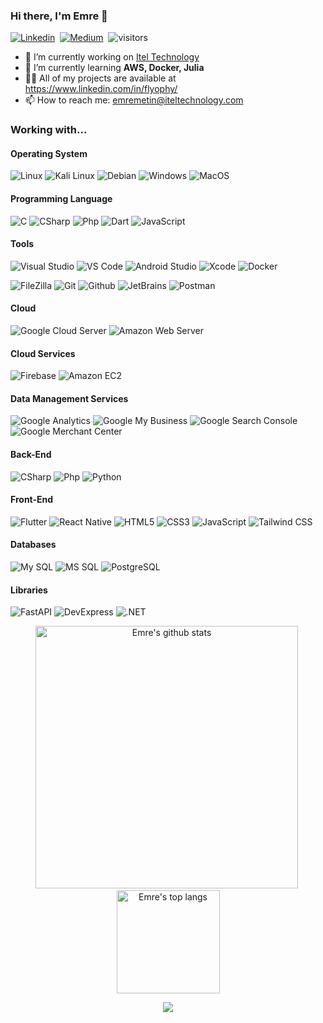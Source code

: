 ### Hi there, I'm Emre 👋

[![Linkedin](https://img.shields.io/badge/-Linkedin-blue?style=flat-square&logo=Linkedin&logoColor=fff&link=https://www.linkedin.com/in/flyophy/)](https://www.linkedin.com/in/flyophy/)&nbsp;
[![Medium](https://img.shields.io/badge/-Medium-black?style=flat-square&logo=Medium&logoColor=fff&link=https://medium.com/@flyophy)](https://medium.com/@flyophy)&nbsp;
![visitors](https://visitor-badge.laobi.icu/badge?page_id=flyophy)
- 🔭 I’m currently working on [Itel Technology](https://www.iteltechnology.com)
- 🌱 I’m currently learning **AWS, Docker, Julia**
- 👨‍💻 All of my projects are available at https://www.linkedin.com/in/flyophy/
- 📫 How to reach me: emremetin@iteltechnology.com

### Working with...

#### Operating System
![Linux](https://img.shields.io/badge/Linux-FCC624?style=flat-square&logo=linux&logoColor=black)
![Kali Linux](https://img.shields.io/badge/Kali-000000?style=flat-square&logo=kali-linux&logoColor=white)
![Debian](https://img.shields.io/badge/Debian-white?style=flat-square&logo=debian&logoColor=A80030)
![Windows](https://img.shields.io/badge/Windows-0078D6?style=flat-square&logo=windows&logoColor=white)
![MacOS](https://img.shields.io/badge/MacOS-000000?style=flat-square&logo=macos&logoColor=white)

#### Programming Language

![C](https://img.shields.io/badge/C-1572B6?style=flat-square&logo=c&logoColor=fff)
![CSharp](https://img.shields.io/badge/-C%23-239120?style=flat-square&logo=c%20sharp&logoColor=fff)
![Php](https://img.shields.io/badge/Php-FFF?style=flat-square&logo=php&logoColor=787CB4)
![Dart](https://img.shields.io/badge/Dart-1572B6?style=flat-square&logo=dart&logoColor=fff)
![JavaScript](https://img.shields.io/badge/-JavaScript-F7DF1E?style=flat-square&logo=javascript&logoColor=000)

#### Tools

![Visual Studio](https://img.shields.io/badge/-Visual%20Studio-5C2D91?style=flat-square&logo=visual-studio&logoColor=fff)
![VS Code](http://img.shields.io/badge/-VS%20Code-007ACC?style=flat-square&logo=visual-studio-code&logoColor=fff)
![Android Studio](http://img.shields.io/badge/-Android%20Studio-white?style=flat-square&logo=android-studio&logoColor=449cf4)
![Xcode](http://img.shields.io/badge/-Xcode-white?style=flat-square&logo=xcode&logoColor=449cf4)
![Docker](https://img.shields.io/badge/-Docker-2496ED?style=flat-square&logo=Docker&logoColor=fff)

![FileZilla](https://img.shields.io/badge/FileZilla-FFF?style=flat-square&logo=filezilla&logoColor=A20000)
![Git](https://img.shields.io/badge/-Git-F05032?style=flat-square&logo=Git&logoColor=fff)
![Github](https://img.shields.io/badge/-Github-181717?style=flat-square&logo=Github&logoColor=fff)
![JetBrains](https://img.shields.io/badge/-Jetbrains-000000?style=flat-square&logo=Jetbrains&logoColor=fff)
![Postman](https://img.shields.io/badge/-Postman-FF6C37?style=flat-square&logo=Postman&logoColor=fff)

#### Cloud

![Google Cloud Server](https://img.shields.io/badge/Google%20Cloud%20Server-white?style=flat-square&logo=google-cloud&logoColor=449cf4)
![Amazon Web Server](https://img.shields.io/badge/Amazon%20Web%20Server-232F3E?style=flat-square&logo=amazon-aws&logoColor=fff)

#### Cloud Services

![Firebase](https://img.shields.io/badge/Firebase-FFF?style=flat-square&logo=firebase&logoColor=FCC624)
![Amazon EC2](https://img.shields.io/badge/Amazon%20EC2-FFF?style=flat-square&logo=amazon-ec2&logoColor=F7981F)

#### Data Management Services

![Google Analytics](https://img.shields.io/badge/Google%20Analytics-FFF?style=flat-square&logo=google-analytics&logoColor=FCC624)
![Google My Business](https://img.shields.io/badge/Google%20My%20Business-FFF?style=flat-square&logo=google-my-business&logoColor=449cf4)
![Google Search Console](https://img.shields.io/badge/Google%20Search%20Console-FFF?style=flat-square&logo=google-search-console&logoColor=72808C)
![Google Merchant Center](https://img.shields.io/badge/Merchant%20Center-0078D6?style=flat-square&logo=merchant-center&logoColor=white)

#### Back-End

![CSharp](https://img.shields.io/badge/-C%23-239120?style=flat-square&logo=c%20sharp&logoColor=fff)
![Php](https://img.shields.io/badge/Php-FFF?style=flat-square&logo=php&logoColor=787CB4)
![Python](https://img.shields.io/badge/-Python-3776AB?style=flat-square&logo=python&logoColor=fff)

#### Front-End

![Flutter](https://img.shields.io/badge/Flutter-1572B6?style=flat-square&logo=flutter&logoColor=fff)
![React Native](https://img.shields.io/badge/React%20Native-fff?style=flat-square&logo=react&logoColor=61DAFB)
![HTML5](https://img.shields.io/badge/-HTML5-E34F26?style=flat-square&logo=HTML5&logoColor=fff)
![CSS3](https://img.shields.io/badge/-CSS3-1572B6?style=flat-square&logo=CSS3&logoColor=fff)
![JavaScript](https://img.shields.io/badge/-JavaScript-F7DF1E?style=flat-square&logo=javascript&logoColor=000)
![Tailwind CSS](https://img.shields.io/badge/-Tailwind%20CSS-black?style=flat-square&logo=tailwind-css&logoColor=449cf4)

#### Databases

![My SQL](https://img.shields.io/badge/-My%20SQL-336791?style=flat-square&logo=mysql&logoColor=fff)
![MS SQL](https://img.shields.io/badge/-MS%20SQL-CC2927?style=flat-square&logo=microsoft%20sql%20server&logoColor=fff)
![PostgreSQL](https://img.shields.io/badge/-PostgreSQL-336791?style=flat-square&logo=postgresql&logoColor=fff)

#### Libraries
![FastAPI](https://img.shields.io/badge/FastAPI-005571?style=flat-square&logo=fastapi)
![DevExpress](https://img.shields.io/badge/DevExpress-white?style=flat-square&logo=devexpress&logoColor=F88D1A)
![.NET](https://img.shields.io/badge/.NET-512BD4?style=flat-square&logo=dotnet&logoColor=white)


<p align="center">
  <img src="https://github-readme-stats.vercel.app/api?username=flyophy&show_icons=true&theme=dracula" alt="Emre's github stats" width="420"/>&nbsp;
  <img src="https://github-readme-stats.vercel.app/api/top-langs/?username=flyophy&layout=compact&theme=dracula" alt="Emre's top langs" height="165">
</p>

<p align="center">
  <img src="https://github-profile-trophy.vercel.app/?username=flyophy&theme=dracula"/>
</p>
